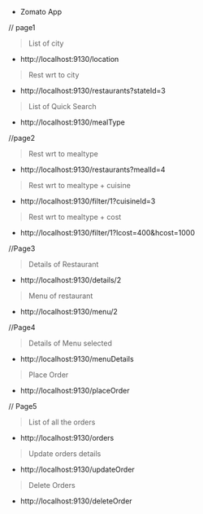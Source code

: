 * Zomato App

// page1
> List of city
* http://localhost:9130/location
> Rest wrt to city
* http://localhost:9130/restaurants?stateId=3
> List of Quick Search
* http://localhost:9130/mealType

//page2
> Rest wrt to mealtype
* http://localhost:9130/restaurants?mealId=4
> Rest wrt to mealtype + cuisine
* http://localhost:9130/filter/1?cuisineId=3
> Rest wrt to mealtype + cost
* http://localhost:9130/filter/1?lcost=400&hcost=1000

//Page3
> Details of Restaurant
* http://localhost:9130/details/2
> Menu of restaurant
* http://localhost:9130/menu/2

//Page4
> Details of Menu selected
* http://localhost:9130/menuDetails
> Place Order
* http://localhost:9130/placeOrder

// Page5
> List of all the orders
* http://localhost:9130/orders
> Update orders details
* http://localhost:9130/updateOrder
> Delete Orders
* http://localhost:9130/deleteOrder
